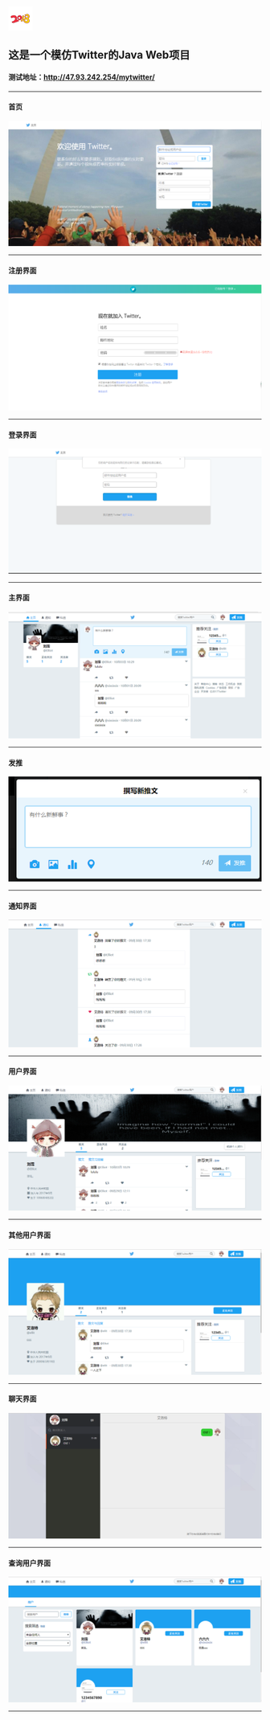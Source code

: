 ![](https://raw.githubusercontent.com/b2stry/imgrepo/master/2018.png)

## 这是一个模仿Twitter的Java Web项目

#### 测试地址：http://47.93.242.254/mytwitter/

<hr>

#### 首页

![首页](https://raw.githubusercontent.com/b2stry/imgrepo/master/index.png)
<hr>

#### 注册界面

![注册界面](https://raw.githubusercontent.com/b2stry/imgrepo/master/register.png)
<hr>

#### 登录界面

![登录界面](https://raw.githubusercontent.com/b2stry/imgrepo/master/login.png)
<hr>

#### 主界面

![主界面](https://raw.githubusercontent.com/b2stry/imgrepo/master/main.png)
<hr>

#### 发推

![发推](https://raw.githubusercontent.com/b2stry/imgrepo/master/tui.png)
<hr>

#### 通知界面

![通知界面](https://raw.githubusercontent.com/b2stry/imgrepo/master/notify.png)
<hr>

#### 用户界面

![用户界面](https://raw.githubusercontent.com/b2stry/imgrepo/master/self.png)
<hr>

#### 其他用户界面

![其他用户界面](https://raw.githubusercontent.com/b2stry/imgrepo/master/other.png)
<hr>

#### 聊天界面

![聊天界面](https://raw.githubusercontent.com/b2stry/imgrepo/master/message.png)
<hr>

#### 查询用户界面

![查询用户界面](https://raw.githubusercontent.com/b2stry/imgrepo/master/seacher.png)
<hr>
